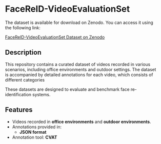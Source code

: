 # FaceReID-VideoEvaluationSet

The dataset is available for download on Zenodo. You can access it using the following link:

[FaceReID-VideoEvaluationSet Dataset on Zenodo](https://zenodo.org/records/14361072)

## Description
This repository contains a curated dataset of videos recorded in various scenarios, including office environments and outdoor settings. The dataset is accompanied by detailed annotations for each video, which consists of different categories

These datasets are designed to evaluate and benchmark face re-identification systems.

## Features
- Videos recorded in **office environments** and **outdoor environments**. 
- Annotations provided in: 
  - **JSON format** 
- Annotation tool: **CVAT**
